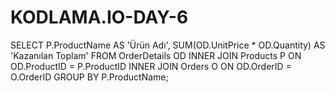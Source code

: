 # KODLAMA.IO-DAY-6


SELECT 
    P.ProductName AS 'Ürün Adı', 
    SUM(OD.UnitPrice * OD.Quantity) AS 'Kazanılan Toplam'
FROM 
    OrderDetails OD
INNER JOIN 
    Products P ON OD.ProductID = P.ProductID
INNER JOIN 
    Orders O ON OD.OrderID = O.OrderID
GROUP BY 
    P.ProductName;
